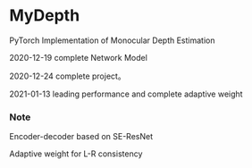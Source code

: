 # MyDepth
PyTorch Implementation of Monocular Depth Estimation 

2020-12-19      complete Network  Model

2020-12-24      complete project。

2021-01-13      leading performance and complete adaptive weight

### Note

Encoder-decoder based on SE-ResNet

Adaptive weight for L-R consistency





